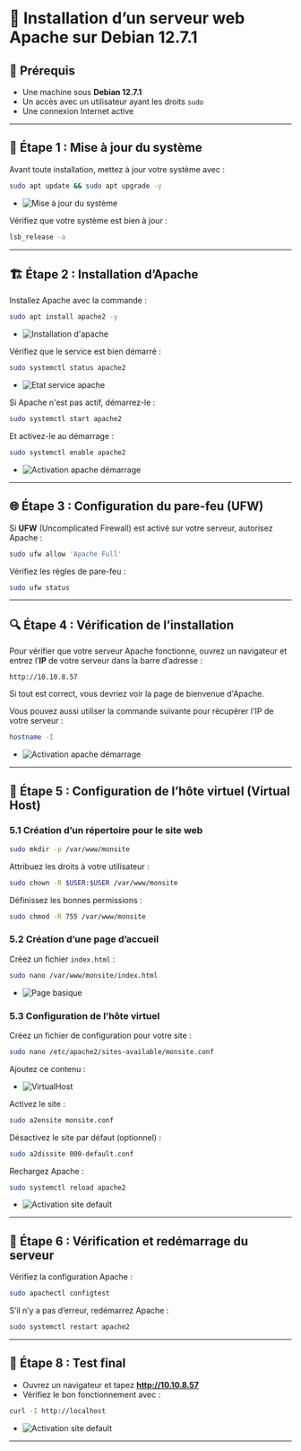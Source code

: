 
# 📌 Installation d’un serveur web Apache sur Debian 12.7.1

## 📝 Prérequis
- Une machine sous **Debian 12.7.1**
- Un accès avec un utilisateur ayant les droits `sudo`
- Une connexion Internet active

---

## 🚀 Étape 1 : Mise à jour du système

Avant toute installation, mettez à jour votre système avec :

```bash
sudo apt update && sudo apt upgrade -y
```

- ![Mise à jour du système](https://github.com/WildCodeSchool/TSSR-2411-P3-G2-EcoTechSolutions-/blob/main/Ressources/Images/S09/Mettre%20en%20place%20un%20serveur%20WEB/01_Mise_a_jour_systeme.png)


Vérifiez que votre système est bien à jour :

```bash
lsb_release -a
```

---

## 🏗️ Étape 2 : Installation d’Apache

Installez Apache avec la commande :

```bash
sudo apt install apache2 -y
```

- ![Installation d'apache](https://github.com/WildCodeSchool/TSSR-2411-P3-G2-EcoTechSolutions-/blob/main/Ressources/Images/S09/Mettre%20en%20place%20un%20serveur%20WEB/02_Install_Apache.png)


Vérifiez que le service est bien démarré :

```bash
sudo systemctl status apache2
```
- ![Etat service apache](https://github.com/WildCodeSchool/TSSR-2411-P3-G2-EcoTechSolutions-/blob/main/Ressources/Images/S09/Mettre%20en%20place%20un%20serveur%20WEB/03_Etat_service-apache.png)


Si Apache n'est pas actif, démarrez-le :

```bash
sudo systemctl start apache2
```

Et activez-le au démarrage :

```bash
sudo systemctl enable apache2
```

- ![Activation apache démarrage](https://github.com/WildCodeSchool/TSSR-2411-P3-G2-EcoTechSolutions-/blob/main/Ressources/Images/S09/Mettre%20en%20place%20un%20serveur%20WEB/04_Activation_demarrage.png)

---

## 🌐 Étape 3 : Configuration du pare-feu (UFW)

Si **UFW** (Uncomplicated Firewall) est activé sur votre serveur, autorisez Apache :

```bash
sudo ufw allow 'Apache Full'
```

Vérifiez les règles de pare-feu :

```bash
sudo ufw status
```

---

## 🔍 Étape 4 : Vérification de l’installation

Pour vérifier que votre serveur Apache fonctionne, ouvrez un navigateur et entrez l’**IP** de votre serveur dans la barre d’adresse :

```
http://10.10.8.57
```

Si tout est correct, vous devriez voir la page de bienvenue d'Apache.

Vous pouvez aussi utiliser la commande suivante pour récupérer l'IP de votre serveur :

```bash
hostname -I
```

- ![Activation apache démarrage](https://github.com/WildCodeSchool/TSSR-2411-P3-G2-EcoTechSolutions-/blob/main/Ressources/Images/S09/Mettre%20en%20place%20un%20serveur%20WEB/05_IP.png)

---

## 📂 Étape 5 : Configuration de l’hôte virtuel (Virtual Host)

### 5.1 Création d’un répertoire pour le site web

```bash
sudo mkdir -p /var/www/monsite
```

Attribuez les droits à votre utilisateur :

```bash
sudo chown -R $USER:$USER /var/www/monsite
```

Définissez les bonnes permissions :

```bash
sudo chmod -R 755 /var/www/monsite
```

### 5.2 Création d’une page d’accueil

Créez un fichier `index.html` :

```bash
sudo nano /var/www/monsite/index.html
```

- ![Page basique](https://github.com/WildCodeSchool/TSSR-2411-P3-G2-EcoTechSolutions-/blob/main/Ressources/Images/S09/Mettre%20en%20place%20un%20serveur%20WEB/06_Page_Apache.png)


### 5.3 Configuration de l’hôte virtuel

Créez un fichier de configuration pour votre site :

```bash
sudo nano /etc/apache2/sites-available/monsite.conf
```

Ajoutez ce contenu :

- ![VirtualHost](https://github.com/WildCodeSchool/TSSR-2411-P3-G2-EcoTechSolutions-/blob/main/Ressources/Images/S09/Mettre%20en%20place%20un%20serveur%20WEB/08_VirtualHost.png)


Activez le site :

```bash
sudo a2ensite monsite.conf
```

Désactivez le site par défaut (optionnel) :

```bash
sudo a2dissite 000-default.conf
```

Rechargez Apache :

```bash
sudo systemctl reload apache2
```

- ![Activation site default](https://github.com/WildCodeSchool/TSSR-2411-P3-G2-EcoTechSolutions-/blob/main/Ressources/Images/S09/Mettre%20en%20place%20un%20serveur%20WEB/09_Activation_Site_default.png)

---

## 📜 Étape 6 : Vérification et redémarrage du serveur

Vérifiez la configuration Apache :

```bash
sudo apachectl configtest
```

S’il n’y a pas d’erreur, redémarrez Apache :

```bash
sudo systemctl restart apache2
```

---

## 🎯 Étape 8 : Test final

- Ouvrez un navigateur et tapez **http://10.10.8.57**
- Vérifiez le bon fonctionnement avec :

```bash
curl -I http://localhost
```

- ![Activation site default](https://github.com/WildCodeSchool/TSSR-2411-P3-G2-EcoTechSolutions-/blob/main/Ressources/Images/S09/Mettre%20en%20place%20un%20serveur%20WEB/10_Web.png)

---

